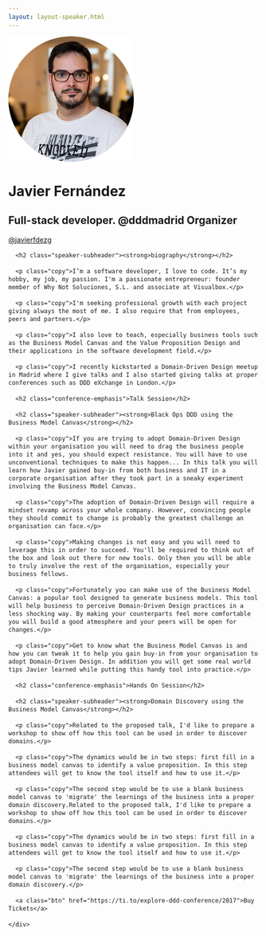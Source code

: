 ```yaml
---
layout: layout-speaker.html
---
```


<div class="container section featured-speaker">
  <div class="row">
    <div class="col-xs-12 col-sm-2 img-container">
      <img class="speaker-page-img" src="../img/speakers/Javier-Fernandez-ON.png" />
      </div>
    <div class="col-xs-12 col-sm-10 copy-container">
      <h1 class="speaker-header">Javier Fernández</h1>
      <h2 class="speaker-subtitle">Full-stack developer. @dddmadrid Organizer</h2>
      <p class="copy"><a class="speaker-handle" href="https://twitter.com/@javierfdezg" target="_blank">@javierfdezg</a></p>

      <h2 class="speaker-subheader"><strong>biography</strong></h2>

      <p class="copy">I’m a software developer, I love to code. It’s my hobby, my job, my passion. I'm a passionate entrepreneur: founder member of Why Not Soluciones, S.L. and associate at Visualbox.</p>

      <p class="copy">I'm seeking professional growth with each project giving always the most of me. I also require that from employees, peers and partners.</p>

      <p class="copy">I also love to teach, especially business tools such as the Business Model Canvas and the Value Proposition Design and their applications in the software development field.</p>

      <p class="copy">I recently kickstarted a Domain-Driven Design meetup in Madrid where I give talks and I also started giving talks at proper conferences such as DDD eXchange in London.</p>

      <h2 class="conference-emphasis">Talk Session</h2>

      <h2 class="speaker-subheader"><strong>Black Ops DDD using the Business Model Canvas</strong></h2>

      <p class="copy">If you are trying to adopt Domain-Driven Design within your organisation you will need to drag the business people into it and yes, you should expect resistance. You will have to use unconventional techniques to make this happen... In this talk you will learn how Javier gained buy-in from both business and IT in a corporate organisation after they took part in a sneaky experiment involving the Business Model Canvas.

      <p class="copy">The adoption of Domain-Driven Design will require a mindset revamp across your whole company. However, convincing people they should commit to change is probably the greatest challenge an organisation can face.</p>

      <p class="copy">Making changes is not easy and you will need to leverage this in order to succeed. You'll be required to think out of the box and look out there for new tools. Only then you will be able to truly involve the rest of the organisation, especially your business fellows.

      <p class="copy">Fortunately you can make use of the Business Model Canvas: a popular tool designed to generate business models. This tool will help business to perceive Domain-Driven Design practices in a less shocking way. By making your counterparts feel more comfortable you will build a good atmosphere and your peers will be open for changes.</p>

      <p class="copy">Get to know what the Business Model Canvas is and how you can tweak it to help you gain buy-in from your organisation to adopt Domain-Driven Design. In addition you will get some real world tips Javier learned while putting this handy tool into practice.</p>

      <h2 class="conference-emphasis">Hands On Session</h2>

      <h2 class="speaker-subheader"><strong>Domain Discovery using the Business Model Canvas</strong></h2>

      <p class="copy">Related to the proposed talk, I'd like to prepare a workshop to show off how this tool can be used in order to discover domains.</p>

      <p class="copy">The dynamics would be in two steps: first fill in a business model canvas to identify a value proposition. In this step attendees will get to know the tool itself and how to use it.</p>

      <p class="copy">The second step would be to use a blank business model canvas to 'migrate' the learnings of the business into a proper domain discovery.Related to the proposed talk, I'd like to prepare a workshop to show off how this tool can be used in order to discover domains.</p>

      <p class="copy">The dynamics would be in two steps: first fill in a business model canvas to identify a value proposition. In this step attendees will get to know the tool itself and how to use it.</p>

      <p class="copy">The second step would be to use a blank business model canvas to 'migrate' the learnings of the business into a proper domain discovery.</p>

      <a class="btn" href="https://ti.to/explore-ddd-conference/2017">Buy Tickets</a>

    </div>
</div>
</div>
